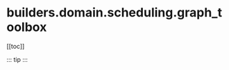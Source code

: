 # builders.domain.scheduling.graph_toolbox

[[toc]]

::: tip
<skdecide-summary></skdecide-summary>
:::

